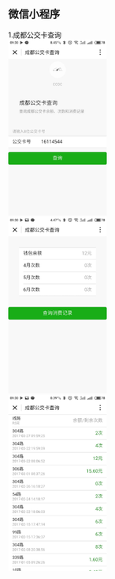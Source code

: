 ## 微信小程序
1.成都公交卡查询  
<img src="chengdu01.jpg" width="200px"/>  
<img src="chengdu02.jpg" width="200px"/>  
<img src="chengdu03.jpg" width="200px"/>  
